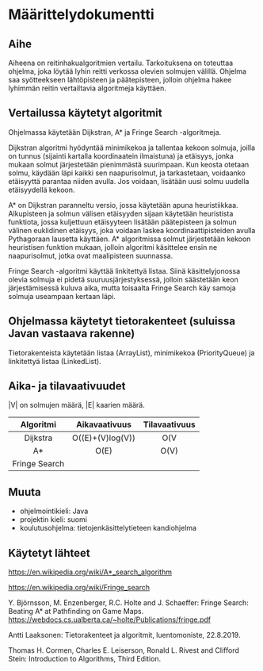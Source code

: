 # Määrittelydokumentti

## Aihe 

Aiheena on reitinhakualgoritmien vertailu. Tarkoituksena on toteuttaa ohjelma, joka löytää 
lyhin reitti verkossa olevien solmujen välillä. Ohjelma saa syötteekseen lähtöpisteen 
ja päätepisteen, jolloin ohjelma hakee lyhimmän reitin vertailtavia algoritmeja käyttäen. 

## Vertailussa käytetyt algoritmit 
Ohjelmassa käytetään Dijkstran, A* ja Fringe Search -algoritmeja. 

Dijkstran algoritmi hyödyntää minimikekoa ja tallentaa kekoon solmuja, joilla on tunnus (sijainti kartalla 
koordinaatein ilmaistuna) ja etäisyys, jonka mukaan solmut järjestetään pienimmästä suurimpaan. Kun keosta otetaan 
solmu, käydään läpi kaikki sen naapurisolmut, ja tarkastetaan, voidaanko etäisyyttä parantaa niiden avulla. Jos 
voidaan, lisätään uusi solmu uudella etäisyydellä kekoon.

A* on Dijkstran paranneltu versio, jossa käytetään apuna heuristiikkaa. Alkupisteen ja solmun välisen etäisyyden 
sijaan käytetään heuristista funktiota, jossa kuljettuun etäisyyteen lisätään päätepisteen ja solmun välinen euklidinen 
etäisyys, joka voidaan laskea koordinaattipisteiden avulla Pythagoraan lausetta käyttäen. A* algoritmissa solmut 
järjestetään kekoon heuristisen funktion mukaan, jolloin algoritmi käsittelee ensin ne naapurisolmut, jotka ovat 
maalipisteen suunnassa.

Fringe Search -algoritmi käyttää linkitettyä listaa. Siinä käsittelyjonossa olevia solmuja ei pidetä suuruusjärjestyksessä, 
jolloin säästetään keon järjestämisessä kuluva aika, mutta toisaalta Fringe Search käy samoja solmuja useampaan kertaan läpi.


## Ohjelmassa käytetyt tietorakenteet (suluissa Javan vastaava rakenne)
Tietorakenteista käytetään listaa (ArrayList), minimikekoa (PriorityQueue) ja linkitettyä listaa (LinkedList).



## Aika- ja tilavaativuudet

|V| on solmujen määrä, |E| kaarien määrä.

| Algoritmi | Aikavaativuus | Tilavaativuus |
| :--------:|:-------------:|:-------------:|
| Dijkstra  | O((E)+(V)log(V)) | O(V|)   |
| A*        | O(E)     | O(V) |
| Fringe Search   |       |  |



## Muuta

- ohjelmointikieli: Java
- projektin kieli: suomi
- koulutusohjelma: tietojenkäsittelytieteen kandiohjelma

## Käytetyt lähteet

https://en.wikipedia.org/wiki/A*_search_algorithm

https://en.wikipedia.org/wiki/Fringe_search

Y. Björnsson, M. Enzenberger, R.C. Holte and J. Schaeffer: Fringe Search: Beating A* at Pathfinding on Game Maps. 
https://webdocs.cs.ualberta.ca/~holte/Publications/fringe.pdf

Antti Laaksonen: Tietorakenteet ja algoritmit, luentomoniste, 22.8.2019.

Thomas H. Cormen, Charles E. Leiserson, Ronald L. Rivest and Clifford Stein: Introduction to Algorithms, Third Edition.
